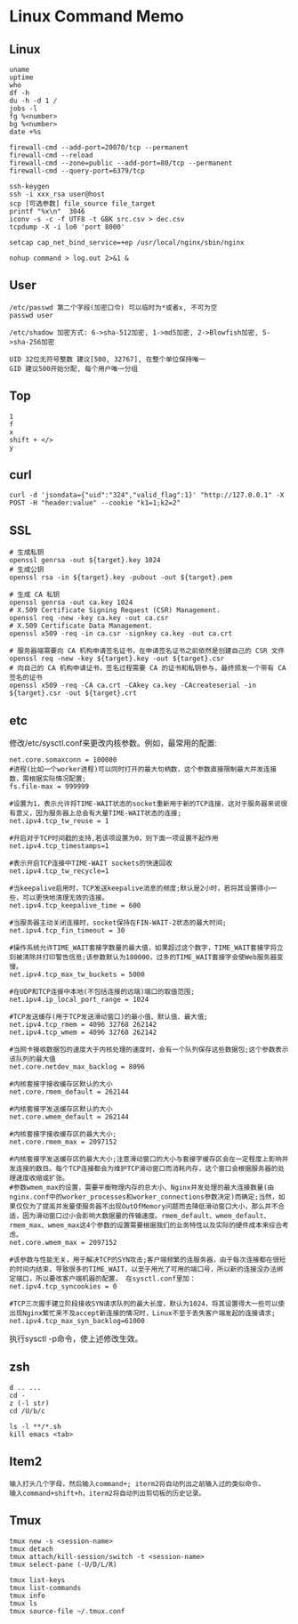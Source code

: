 # Linux Command Memo

## Linux

    uname
    uptime
    who
    df -h
    du -h -d 1 /
    jobs -l
    fg %<number>
    bg %<number>
    date +%s

    firewall-cmd --add-port=20070/tcp --permanent
    firewall-cmd --reload
    firewall-cmd --zone=public --add-port=80/tcp --permanent
    firewall-cmd --query-port=6379/tcp

    ssh-keygen
    ssh -i xxx_rsa user@host
    scp [可选参数] file_source file_target
    printf "%x\n"  3046 
    iconv -s -c -f UTF8 -t GBK src.csv > dec.csv
    tcpdump -X -i lo0 'port 8000'

    setcap cap_net_bind_service=+ep /usr/local/nginx/sbin/nginx

    nohup command > log.out 2>&1 &

## User

    /etc/passwd 第二个字段(加密口令) 可以临时为*或者x, 不可为空
    passwd user

    /etc/shadow 加密方式: 6->sha-512加密, 1->md5加密, 2->Blowfish加密, 5->sha-256加密

    UID 32位无符号整数 建议[500, 32767], 在整个单位保持唯一
    GID 建议500开始分配, 每个用户唯一分组

## Top

    1
    f
    x
    shift + </>
    y

## curl

    curl -d 'jsondata={"uid":"324","valid_flag":1}' "http://127.0.0.1" -X POST -H "header:value" --cookie "k1=1;k2=2"

## SSL

    # 生成私钥
    openssl genrsa -out ${target}.key 1024
    # 生成公钥
    openssl rsa -in ${target}.key -pubout -out ${target}.pem

    # 生成 CA 私钥
    openssl genrsa -out ca.key 1024
    # X.509 Certificate Signing Request (CSR) Management.
    openssl req -new -key ca.key -out ca.csr
    # X.509 Certificate Data Management.
    openssl x509 -req -in ca.csr -signkey ca.key -out ca.crt

    # 服务器端需要向 CA 机构申请签名证书，在申请签名证书之前依然是创建自己的 CSR 文件
    openssl req -new -key ${target}.key -out ${target}.csr
    # 向自己的 CA 机构申请证书，签名过程需要 CA 的证书和私钥参与，最终颁发一个带有 CA 签名的证书
    openssl x509 -req -CA ca.crt -CAkey ca.key -CAcreateserial -in ${target}.csr -out ${target}.crt

## etc

修改/etc/sysctl.conf来更改内核参数。例如，最常用的配置:

    net.core.somaxconn = 100000
    #进程(比如一个worker进程)可以同时打开的最大句柄数，这个参数直接限制最大并发连接数，需根据实际情况配置;
    fs.file-max = 999999

    #设置为1，表示允许将TIME-WAIT状态的socket重新用于新的TCP连接，这对于服务器来说很有意义，因为服务器上总会有大量TIME-WAIT状态的连接;
    net.ipv4.tcp_tw_reuse = 1

    #开启对于TCP时间戳的支持,若该项设置为0，则下面一项设置不起作用
    net.ipv4.tcp_timestamps=1

    #表示开启TCP连接中TIME-WAIT sockets的快速回收
    net.ipv4.tcp_tw_recycle=1

    #当keepalive启用时，TCP发送keepalive消息的频度;默认是2小时，若将其设置得小一些，可以更快地清理无效的连接。
    net.ipv4.tcp_keepalive_time = 600

    #当服务器主动关闭连接时，socket保持在FIN-WAIT-2状态的最大时间;
    net.ipv4.tcp_fin_timeout = 30

    #操作系统允许TIME_WAIT套接字数量的最大值，如果超过这个数字，TIME_WAIT套接字将立刻被清除并打印警告信息;该参数默认为180000，过多的TIME_WAIT套接字会使Web服务器变慢。
    net.ipv4.tcp_max_tw_buckets = 5000

    #在UDP和TCP连接中本地(不包括连接的远端)端口的取值范围;
    net.ipv4.ip_local_port_range = 1024

    #TCP发送缓存(用于TCP发送滑动窗口)的最小值、默认值、最大值;
    net.ipv4.tcp_rmem = 4096 32768 262142
    net.ipv4.tcp_wmem = 4096 32768 262142

    #当网卡接收数据包的速度大于内核处理的速度时，会有一个队列保存这些数据包;这个参数表示该队列的最大值
    net.core.netdev_max_backlog = 8096

    #内核套接字接收缓存区默认的大小
    net.core.rmem_default = 262144

    #内核套接字发送缓存区默认的大小
    net.core.wmem_default = 262144

    #内核套接字接收缓存区的最大大小;
    net.core.rmem_max = 2097152

    #内核套接字发送缓存区的最大大小;注意滑动窗口的大小与套接字缓存区会在一定程度上影响并发连接的数目。每个TCP连接都会为维护TCP滑动窗口而消耗内存，这个窗口会根据服务器的处理速度收缩或扩张。
    #参数wmem_max的设置，需要平衡物理内存的总大小、Nginx并发处理的最大连接数量(由nginx.conf中的worker_processes和worker_connections参数决定)而确定;当然，如果仅仅为了提高并发量使服务器不出现OutOfMemory问题而去降低滑动窗口大小，那么并不合适，因为滑动窗口过小会影响大数据量的传输速度。rmem_default、wmem_default、rmem_max、wmem_max这4个参数的设置需要根据我们的业务特性以及实际的硬件成本来综合考虑。
    net.core.wmem_max = 2097152

    #该参数与性能无关，用于解决TCP的SYN攻击;客户端频繁的连服务器，由于每次连接都在很短的时间内结束，导致很多的TIME_WAIT，以至于用光了可用的端口号，所以新的连接没办法绑定端口，所以要改客户端机器的配置， 在sysctl.conf里加：
    net.ipv4.tcp_syncookies = 0

    #TCP三次握手建立阶段接收SYN请求队列的最大长度，默认为1024，将其设置得大一些可以使出现Nginx繁忙来不及accept新连接的情况时，Linux不至于丢失客户端发起的连接请求;
    net.ipv4.tcp_max_syn_backlog=61000

执行sysctl -p命令，使上述修改生效。

## zsh

```
d .. ...
cd -
z (-l str)
cd /U/b/c

ls -l **/*.sh
kill emacs <tab>
```

## Item2

```
输入打头几个字母，然后输入command+; iterm2将自动列出之前输入过的类似命令。
输入command+shift+h，iterm2将自动列出剪切板的历史记录。
```

## Tmux

```
tmux new -s <session-name>
tmux detach
tmux attach/kill-session/switch -t <session-name>
tmux select-pane (-U/D/L/R)

tmux list-keys
tmux list-commands
tmux info
tmux ls
tmux source-file ~/.tmux.conf
```
